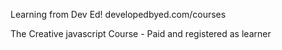 Learning from Dev Ed!
developedbyed.com/courses

The Creative javascript Course - Paid and registered as learner
